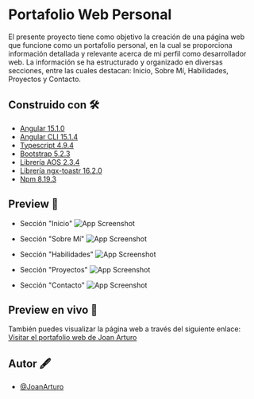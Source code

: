 # Portafolio Web Personal
El presente proyecto tiene como objetivo la creación de una página web que funcione como un portafolio personal, en la cual se proporciona información detallada y relevante acerca de mi perfil como desarrollador web. La información se ha estructurado y organizado en diversas secciones, entre las cuales destacan: Inicio, Sobre Mí, Habilidades, Proyectos y Contacto.

## Construido con 🛠️
- [Angular 15.1.0](https://angular.io/docs)
- [Angular CLI 15.1.4](https://angular.io/cli)
- [Typescript 4.9.4](https://www.typescriptlang.org/docs/)
- [Bootstrap 5.2.3](https://getbootstrap.com/docs/5.2/getting-started/introduction/)
- [Librería AOS 2.3.4](https://michalsnik.github.io/aos/)
- [Librería ngx-toastr 16.2.0](https://github.com/scttcper/ngx-toastr)
- [Npm 8.19.3](https://www.npmjs.com/package/npm/v/8.19.3)

## Preview 📸
- Sección "Inicio"
![App Screenshot](https://i.imgur.com/yZLB7jK.png)

- Sección "Sobre Mí"
![App Screenshot](https://i.imgur.com/aXrpMc3.png)

- Sección "Habilidades"
![App Screenshot](https://i.imgur.com/haAB0i2.png)

- Sección "Proyectos"
![App Screenshot](https://i.imgur.com/JmfrNMK.png)

- Sección "Contacto"
![App Screenshot](https://i.imgur.com/iaBXpMU.png)

## Preview en vivo 👀
También puedes visualizar la página web a través del siguiente enlace: [Visitar el portafolio web de Joan Arturo](https://portfolio-joan-arturo.vercel.app/)

## Autor 🖋️
- [@JoanArturo](https://github.com/JoanArturo)